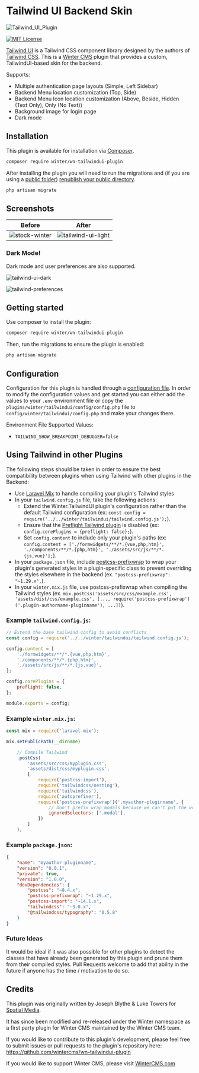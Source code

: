 # Tailwind UI Backend Skin

![Tailwind_UI_Plugin](https://user-images.githubusercontent.com/7253840/176566244-ff859f12-77a5-465e-9462-6380a47652a6.png)

[![MIT License](https://img.shields.io/badge/license-MIT-blue.svg)](https://github.com/wintercms/wn-tailwindui-plugin/blob/main/LICENSE)

[Tailwind UI](https://tailwindui.com/) is a Tailwind CSS component library designed by the authors of [Tailwind CSS](https://tailwindcss.com/). This is a [Winter CMS](https://wintercms.com) plugin that provides a custom, TailwindUI-based skin for the backend.

Supports:
- Multiple authentication page layouts (Simple, Left Sidebar)
- Backend Menu location customization (Top, Side)
- Backend Menu Icon location customization (Above, Beside, Hidden (Text Only), Only (No Text))
- Background image for login page
- Dark mode

## Installation

This plugin is available for installation via [Composer](http://getcomposer.org/).

```bash
composer require winter/wn-tailwindui-plugin
```

After installing the plugin you will need to run the migrations and (if you are using a [public folder](https://wintercms.com/docs/develop/docs/setup/configuration#using-a-public-folder)) [republish your public directory](https://wintercms.com/docs/develop/docs/console/setup-maintenance#mirror-public-files).

```bash
php artisan migrate
```

## Screenshots

| Before | After |
|---|---|
| ![stock-winter](https://github.com/wintercms/wn-tailwindui-plugin/assets/7253840/096dffdc-6c21-4e8a-ae3d-5d09fa1dd251) | ![tailwind-ui-light](https://github.com/wintercms/wn-tailwindui-plugin/assets/7253840/fad97b4b-8c29-4615-bdc3-b04886b2e467) |

### Dark Mode!

Dark mode and user preferences are also supported.

![tailwind-ui-dark](https://github.com/wintercms/wn-tailwindui-plugin/assets/7253840/b6c866d5-f64a-4788-88f7-61364c7599b4)

![tailwind-preferences](https://github.com/wintercms/wn-tailwindui-plugin/assets/7253840/6c21966a-07d3-4427-a6b6-2902c8c38527)

## Getting started

Use composer to install the plugin:

```bash
composer require winter/wn-tailwindui-plugin
```

Then, run the migrations to ensure the plugin is enabled:

```bash
php artisan migrate
```

## Configuration

Configuration for this plugin is handled through a [configuration file](https://wintercms.com/docs/plugin/settings#file-configuration). In order to modify the configuration values and get started you can either add the values to your `.env` environment file or copy the `plugins/winter/tailwindui/config/config.php` file to `config/winter/tailwindui/config.php` and make your changes there.

Environment File Supported Values:
- `TAILWIND_SHOW_BREAKPOINT_DEBUGGER=false`

## Using Tailwind in other Plugins

The following steps should be taken in order to ensure the best compatibility between plugins when using Tailwind with other plugins in the Backend:

- Use [Laravel Mix](https://wintercms.com/docs/v1.2/docs/console/asset-compilation) to handle compiling your plugin's Tailwind styles
- In your `tailwind.config.js` file, take the following actions:
  - Extend the Winter.TailwindUI plugin's configuration rather than the default Tailwind configuration (ex: `const config = require('../../winter/tailwindui/tailwind.config.js');`).
  - Ensure that the [Preflight Tailwind plugin](https://tailwindcss.com/docs/preflight#disabling-preflight) is disabled (ex: `config.corePlugins = {preflight: false};`).
  - Set `config.content` to include only your plugin's paths (ex: `config.content = ['./formwidgets/**/*.{vue,php,htm}', './components/**/*.{php,htm}', './assets/src/js/**/*.{js,vue}'];`).
- In your `package.json` file, include [postcss-prefixwrap](https://www.npmjs.com/package/postcss-prefixwrap) to wrap your plugin's generated styles in a plugin-specific class to prevent overriding the styles elsewhere in the backend (ex. `"postcss-prefixwrap": "~1.29.x",`).
- In your `winter.mix.js` file, use postcss-prefixwrap when compiling the Tailwind styles (ex. `mix.postCss('assets/src/css/example.css', 'assets/dist/css/example.css', [..., require('postcss-prefixwrap')('.plugin-authorname-pluginname'), ...])`).

### Example `tailwind.config.js`:

```js
// Extend the base tailwind config to avoid conflicts
const config = require('../../winter/tailwindui/tailwind.config.js');

config.content = [
    './formwidgets/**/*.{vue,php,htm}',
    './components/**/*.{php,htm}',
    './assets/src/js/**/*.{js,vue}',
];

config.corePlugins = {
    preflight: false,
};

module.exports = config;
```

### Example `winter.mix.js`:

```js
const mix = require('laravel-mix');

mix.setPublicPath(__dirname)

    // Compile Tailwind
    .postCss(
        'assets/src/css/myplugin.css',
        'assets/dist/css/myplugin.css',
        [
            require('postcss-import'),
            require('tailwindcss/nesting'),
            require('tailwindcss'),
            require('autoprefixer'),
            require('postcss-prefixwrap')('.myauthor-pluginname', {
                // Don't prefix wrap modals because we can't put the wrapping class on a high enough parent element to apply the styles
                ignoredSelectors: ['.modal'],
            })
        ]
    );
```

### Example `package.json`:

```json
{
    "name": "myauthor-pluginname",
    "version": "0.0.1",
    "private": true,
    "version": "1.0.0",
    "devDependencies": {
        "postcss": "~8.4.x",
        "postcss-prefixwrap": "~1.29.x",
        "postcss-import": "~14.1.x",
        "tailwindcss": "~3.0.x",
        "@tailwindcss/typography": "0.5.8"
    }
}
```

### Future Ideas

It would be ideal if it was also possible for other plugins to detect the classes that have already been generated by this plugin and prune them from their compiled styles. Pull Requests welcome to add that ability in the future if anyone has the time / motivation to do so.

## Credits
This plugin was originally written by Joseph Blythe & Luke Towers for [Spatial Media](https://spatialmedia.io).

It has since been modified and re-released under the Winter namespace as a first party plugin for Winter CMS maintained by the Winter CMS team.

If you would like to contribute to this plugin's development, please feel free to submit issues or pull requests to the plugin's repository here: https://github.com/wintercms/wn-tailwindui-plugin

If you would like to support Winter CMS, please visit [WinterCMS.com](https://wintercms.com/support)
